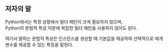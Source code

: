 ## 저자의 말 

Python에서는 특정 상황에서 빌더 패턴이 크게 필요하지 않으며,  
Python의 문법적 특성 덕분에 복잡한 빌더 패턴을 사용하지 않아도 된다. 

여기서 말하는 문법적 특성은 인스턴스를 생성할 때 기본값을 제공하여 선택적으로 매개변수를 제공할 수 있는 특징을 말한다.  

